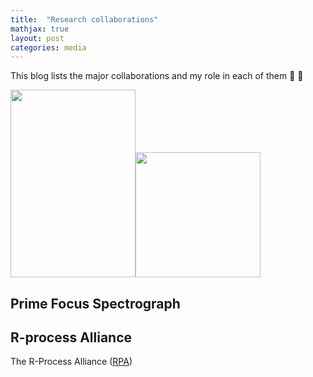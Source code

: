 ```yaml
---
title:  "Research collaborations"
mathjax: true
layout: post
categories: media
---
```


This blog lists the major collaborations and my role in each of them 🚀 🚀

[<img src="https://user-images.githubusercontent.com/35367221/196019919-07f9dc6d-766f-46f7-81ea-587e0587d867.png" width="200" height="300"/>](https://sites.google.com/view/rprocessalliance/meet-the-team?authuser=0)[<img src="https://user-images.githubusercontent.com/35367221/196020791-ea7524d1-92a5-4775-8e80-1e41389cf2cc.png" width="200" height="200"/>](https://pfs.ipmu.jp)



## Prime Focus Spectrograph



## R-process Alliance

The R-Process Alliance ([RPA](https://sites.google.com/view/rprocessalliance/meet-the-team?authuser=0))



